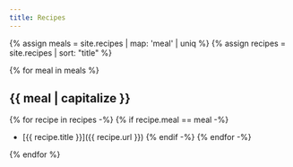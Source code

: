 ```yaml
---
title: Recipes
---
```


{% assign meals =  site.recipes | map: 'meal' | uniq %}
{% assign recipes =  site.recipes | sort: "title" %}

{% for meal in meals %}

## {{ meal | capitalize }}

{% for recipe in recipes -%}
{% if recipe.meal == meal -%}
* [{{ recipe.title }}]({{ recipe.url }})
{% endif -%}
{% endfor -%}
  
{% endfor %}

